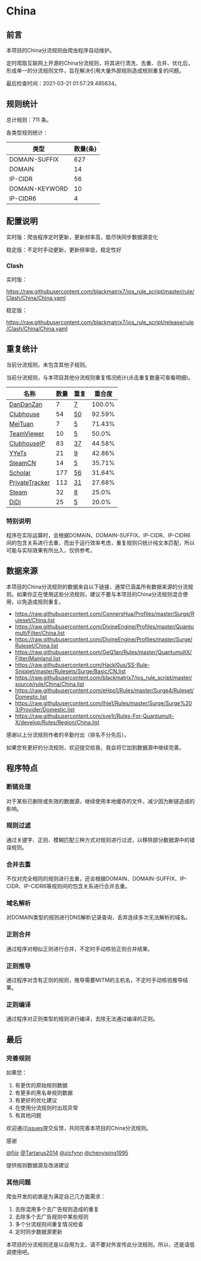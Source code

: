 # China

## 前言

本项目的China分流规则由爬虫程序自动维护。

定时爬取互联网上开源的China分流规则，将其进行清洗、去重、合并、优化后，形成单一的分流规则文件，旨在解决引用大量外部规则造成规则重复的问题。

最后检查时间：2021-03-21 01:57:29.485634。

## 规则统计

总计规则：711 条。

各类型规则统计：

| 类型 | 数量(条) |
| ---- | ---- |
| DOMAIN-SUFFIX | 627 |
| DOMAIN | 14 |
| IP-CIDR | 56 |
| DOMAIN-KEYWORD | 10 |
| IP-CIDR6 | 4 |
## 配置说明

实时版：爬虫程序定时更新，更新频率高，能尽快同步数据源变化

稳定版：不定时手动更新，更新频率低，稳定性好

### Clash 
实时版：

https://raw.githubusercontent.com/blackmatrix7/ios_rule_script/master/rule/Clash/China/China.yaml

稳定版：

https://raw.githubusercontent.com/blackmatrix7/ios_rule_script/release/rule/Clash/China/China.yaml

## 重复统计


当前分流规则，未包含其他子规则。


当前分流规则，与本项目其他分流规则重复情况统计(点击重复数量可查看明细)。



| 名称 | 数量 | 重复 | 重合度 |
| ---- | ---- | ---- | ------ |
|  [DanDanZan](https://github.com/blackmatrix7/ios_rule_script/tree/master/rule/Clash/DanDanZan)    | 7   | [7](https://raw.githubusercontent.com/blackmatrix7/ios_rule_script/master/rule/Clash/China/China_Repeat.list)   |   100.0% |
|  [Clubhouse](https://github.com/blackmatrix7/ios_rule_script/tree/master/rule/Clash/Clubhouse)    | 54   | [50](https://raw.githubusercontent.com/blackmatrix7/ios_rule_script/master/rule/Clash/China/China_Repeat.list)   |   92.59% |
|  [MeiTuan](https://github.com/blackmatrix7/ios_rule_script/tree/master/rule/Clash/MeiTuan)    | 7   | [5](https://raw.githubusercontent.com/blackmatrix7/ios_rule_script/master/rule/Clash/China/China_Repeat.list)   |   71.43% |
|  [TeamViewer](https://github.com/blackmatrix7/ios_rule_script/tree/master/rule/Clash/TeamViewer)    | 10   | [5](https://raw.githubusercontent.com/blackmatrix7/ios_rule_script/master/rule/Clash/China/China_Repeat.list)   |   50.0% |
|  [ClubhouseIP](https://github.com/blackmatrix7/ios_rule_script/tree/master/rule/Clash/ClubhouseIP)    | 83   | [37](https://raw.githubusercontent.com/blackmatrix7/ios_rule_script/master/rule/Clash/China/China_Repeat.list)   |   44.58% |
|  [YYeTs](https://github.com/blackmatrix7/ios_rule_script/tree/master/rule/Clash/YYeTs)    | 21   | [9](https://raw.githubusercontent.com/blackmatrix7/ios_rule_script/master/rule/Clash/China/China_Repeat.list)   |   42.86% |
|  [SteamCN](https://github.com/blackmatrix7/ios_rule_script/tree/master/rule/Clash/SteamCN)    | 14   | [5](https://raw.githubusercontent.com/blackmatrix7/ios_rule_script/master/rule/Clash/China/China_Repeat.list)   |   35.71% |
|  [Scholar](https://github.com/blackmatrix7/ios_rule_script/tree/master/rule/Clash/Scholar)    | 177   | [56](https://raw.githubusercontent.com/blackmatrix7/ios_rule_script/master/rule/Clash/China/China_Repeat.list)   |   31.64% |
|  [PrivateTracker](https://github.com/blackmatrix7/ios_rule_script/tree/master/rule/Clash/PrivateTracker)    | 112   | [31](https://raw.githubusercontent.com/blackmatrix7/ios_rule_script/master/rule/Clash/China/China_Repeat.list)   |   27.68% |
|  [Steam](https://github.com/blackmatrix7/ios_rule_script/tree/master/rule/Clash/Steam)    | 32   | [8](https://raw.githubusercontent.com/blackmatrix7/ios_rule_script/master/rule/Clash/China/China_Repeat.list)   |   25.0% |
|  [DiDi](https://github.com/blackmatrix7/ios_rule_script/tree/master/rule/Clash/DiDi)    | 25   | [5](https://raw.githubusercontent.com/blackmatrix7/ios_rule_script/master/rule/Clash/China/China_Repeat.list)   |   20.0% |
### 特别说明
程序在实际运算时，会根据DOMAIN、DOMAIN-SUFFIX、IP-CIDR、IP-CIDR6间的包含关系进行去重，而出于运行效率考虑，重复规则只统计纯文本匹配，所以可能与实际效果有所出入，仅供参考。

## 数据来源

本项目的China分流规则的数据来自以下链接，通常已涵盖所有数据来源的分流规则。如果你正在使用这些分流规则，建议不要与本项目的China分流规则混合使用，以免造成规则重复。

- https://raw.githubusercontent.com/ConnersHua/Profiles/master/Surge/Ruleset/China.list
- https://raw.githubusercontent.com/DivineEngine/Profiles/master/Quantumult/Filter/China.list
- https://raw.githubusercontent.com/DivineEngine/Profiles/master/Surge/Ruleset/China.list
- https://raw.githubusercontent.com/GeQ1an/Rules/master/QuantumultX/Filter/Mainland.list
- https://raw.githubusercontent.com/Hackl0us/SS-Rule-Snippet/master/Rulesets/Surge/Basic/CN.list
- https://raw.githubusercontent.com/blackmatrix7/ios_rule_script/master/source/rule/China/China.list
- https://raw.githubusercontent.com/eHpo1/Rules/master/Surge4/Ruleset/Domestic.list
- https://raw.githubusercontent.com/lhie1/Rules/master/Surge/Surge%203/Provider/Domestic.list
- https://raw.githubusercontent.com/sve1r/Rules-For-Quantumult-X/develop/Rules/Region/China.list


感谢以上分流规则作者的辛勤付出（排名不分先后）。

如果您有更好的分流规则，欢迎提交给我，我会将它加到数据源中继续完善。

## 程序特点

### 断链处理

对于某些已删除或失效的数据源，继续使用本地缓存的文件，减少因为断链造成的影响。

### 规则过滤

通过关键字、正则、模糊匹配三种方式对规则进行过滤，以移除部分数据源中的错误规则。

### 合并去重

不仅对完全相同的规则进行去重，还会根据DOMAIN、DOMAIN-SUFFIX、IP-CIDR、IP-CIDR6等规则间的包含关系进行合并去重。

### 域名解析

对DOMAIN类型的规则进行DNS解析记录查询，丢弃连续多次无法解析的域名。

### 正则合并

通过程序对相似正则进行合并，不定时手动核验正则合并结果。

### 正则推导

通过程序对含有正则的规则，推导需要MITM的主机名，不定时手动核验推导结果。

### 正则编译

通过程序对正则类型的规则进行编译，去除无法通过编译的正则。

## 最后

### 完善规则

如果您：

1. 有更优的原始规则数据
2. 有更多的黑名单规则数据
3. 有更好的优化建议
4. 在使用分流规则时出现异常
5. 有其他问题

欢迎通过[issues](https://github.com/blackmatrix7/ios_rule_script/issues/new)提交反馈，共同完善本项目的China分流规则。

感谢

[@fiiir](https://github.com/fiiir) [@Tartarus2014](https://github.com/Tartarus2014) [@zjcfynn](https://github.com/zjcfynn) [@chenyiping1995](https://github.com/chenyiping1995) 

提供规则数据源及改进建议

### 其他问题

爬虫开发的初衷是为满足自己几方面需求：

1. 去除混用多个去广告规则造成的重复
2. 去除多个去广告规则中某些规则
3. 多个分流规则间重复情况检查
4. 定时同步数据源更新

本项目的分流规则还是以自用为主，请不要对外宣传此分流规则。所以，还是请低调使用吧。